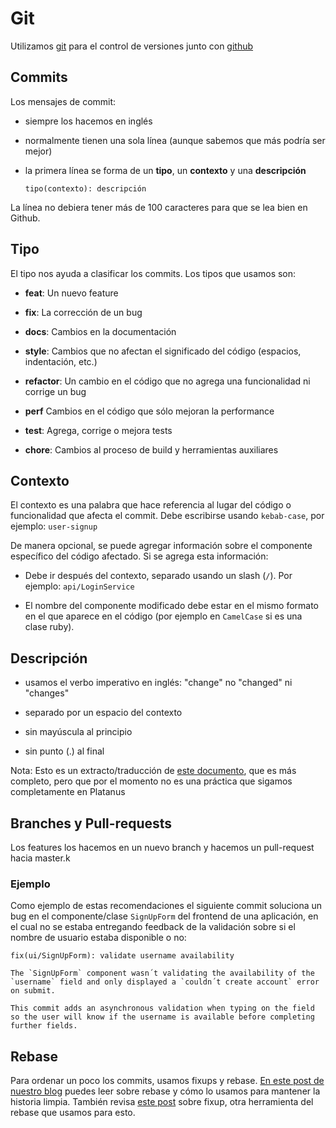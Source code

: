 # Git

Utilizamos [git](https://git-scm.com/) para el control de versiones junto con [github](https://github.com/platanus)

## Commits

Los mensajes de commit:

* siempre los hacemos en inglés

* normalmente tienen una sola línea (aunque sabemos que más podría ser mejor)

* la primera línea se forma de un **tipo**, un **contexto** y una **descripción**

    ```plain text
    tipo(contexto): descripción
    ```

La línea no debiera tener más de 100 caracteres para que se lea bien en Github.

## Tipo

El tipo nos ayuda a clasificar los commits. Los tipos que usamos son:

* **feat**: Un nuevo feature

* **fix**: La corrección de un bug

* **docs**: Cambios en la documentación

* **style**: Cambios que no afectan el significado del código (espacios, indentación, etc.)

* **refactor**: Un cambio en el código que no agrega una funcionalidad ni corrige un bug

* **perf** Cambios en el código que sólo mejoran la performance

* **test**: Agrega, corrige o mejora tests

* **chore**: Cambios al proceso de build y herramientas auxiliares

## Contexto

El contexto es una palabra que hace referencia al lugar del código o funcionalidad que afecta el commit. Debe escribirse usando `kebab-case`, por ejemplo: `user-signup`

De manera opcional, se puede agregar información sobre el componente específico del código afectado. Si se agrega esta información:

* Debe ir después del contexto, separado usando un slash (`/`). Por ejemplo: `api/LoginService`

* El nombre del componente modificado debe estar en el mismo formato en el que aparece en el código (por ejemplo en `CamelCase` si es una clase ruby).

## Descripción

* usamos el verbo imperativo en inglés: "change" no "changed" ni "changes"

* separado por un espacio del contexto

* sin mayúscula al principio

* sin punto (.) al final

Nota: Esto es un extracto/traducción de [este documento](https://github.com/angular/angular.js/blob/master/DEVELOPERS.md#commits), que es más completo, pero que por el momento no es una práctica que sigamos completamente en Platanus

## Branches y Pull-requests

Los features los hacemos en un nuevo branch y hacemos un pull-request hacia master.k

### Ejemplo

Como ejemplo de estas recomendaciones el siguiente commit soluciona un bug en el componente/clase `SignUpForm` del frontend de una aplicación, en el cual no se estaba entregando feedback de la validación sobre si el nombre de usuario estaba disponible o no:

```plain text
fix(ui/SignUpForm): validate username availability

The `SignUpForm` component wasn´t validating the availability of the `username` field and only displayed a `couldn´t create account` error on submit.

This commit adds an asynchronous validation when typing on the field so the user will know if the username is available before completing further fields.
```

## Rebase

Para ordenar un poco los commits, usamos fixups y rebase. [En este post de nuestro blog](https://plata.news/blog/manteniendo-la-historia-limpia-usando-git-rebase/) puedes leer sobre rebase y cómo lo usamos para mantener la historia limpia. También revisa [este post](https://fle.github.io/git-tip-keep-your-branch-clean-with-fixup-and-autosquash.html) sobre fixup, otra herramienta del rebase que usamos para esto.


